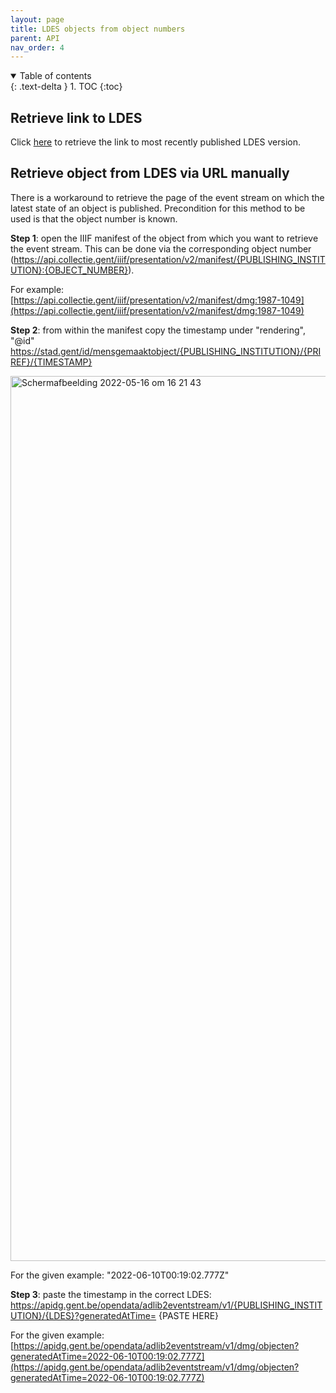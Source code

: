 ```yaml
---
layout: page
title: LDES objects from object numbers
parent: API
nav_order: 4
---
```


<details open markdown="block">
  <summary>
    Table of contents
  </summary>
  {: .text-delta }
1. TOC
{:toc}
</details>

## **Retrieve link to LDES**

Click [here](https://getldes.herokuapp.com/linktoldes/getldes/) to retrieve the link to most recently published LDES version. 


## **Retrieve object from LDES via URL manually**

There is a workaround to retrieve the page of the event stream on which the latest state of an object is published. Precondition for this method to be used is that the object number is known. 

**Step 1**: open the IIIF manifest of the object from which you want to retrieve the event stream. This can be done via the corresponding object number (https://api.collectie.gent/iiif/presentation/v2/manifest/{PUBLISHING_INSTITUTION}:{OBJECT_NUMBER}).


For example: [https://api.collectie.gent/iiif/presentation/v2/manifest/dmg:1987-1049](https://api.collectie.gent/iiif/presentation/v2/manifest/dmg:1987-1049)


**Step 2**: from within the manifest copy the timestamp under "rendering", "@id"
https://stad.gent/id/mensgemaaktobject/{PUBLISHING_INSTITUTION}/{PRIREF}/{TIMESTAMP}


<img width="1416" alt="Schermafbeelding 2022-05-16 om 16 21 43" src="https://user-images.githubusercontent.com/43210443/168614557-e9ad6a79-6cba-46ae-8162-53f642f22053.png">


For the given example: "2022-06-10T00:19:02.777Z"

**Step 3**: paste the timestamp in the correct LDES: https://apidg.gent.be/opendata/adlib2eventstream/v1/{PUBLISHING_INSTITUTION}/{LDES}?generatedAtTime= 
 {PASTE HERE}
 
 
 For the given example: [https://apidg.gent.be/opendata/adlib2eventstream/v1/dmg/objecten?generatedAtTime=2022-06-10T00:19:02.777Z](https://apidg.gent.be/opendata/adlib2eventstream/v1/dmg/objecten?generatedAtTime=2022-06-10T00:19:02.777Z)
